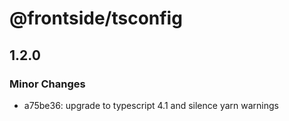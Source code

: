 # @frontside/tsconfig

## 1.2.0
### Minor Changes

- a75be36: upgrade to typescript 4.1 and silence yarn warnings

